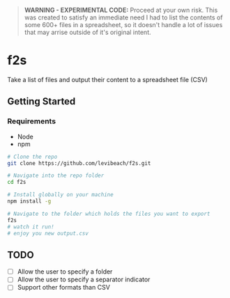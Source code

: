 >**WARNING - EXPERIMENTAL CODE:** Proceed at your own risk. This was created to satisfy an immediate need I had to list the contents of some 600+ files in a spreadsheet, so it doesn't handle a lot of issues that may arrise outside of it's original intent.

# f2s
Take a list of files and output their content to a spreadsheet file (CSV)

## Getting Started

### Requirements
- Node
- npm

```bash
# Clone the repo
git clone https://github.com/levibeach/f2s.git

# Navigate into the repo folder
cd f2s

# Install globally on your machine
npm install -g

# Navigate to the folder which holds the files you want to export
f2s
# watch it run!
# enjoy you new output.csv
```
## TODO
- [ ] Allow the user to specify a folder
- [ ] Allow the user to specify a separator indicator
- [ ] Support other formats than CSV
